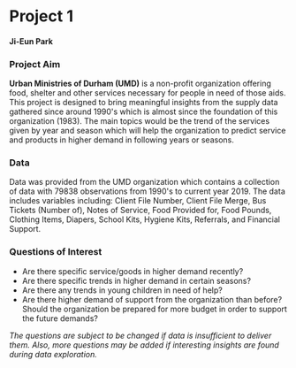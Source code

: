 # Project 1
#### Ji-Eun Park


### Project Aim

**Urban Ministries of Durham (UMD)** is a non-profit organization offering food, shelter and other services necessary for people in need of those aids. This project is designed to bring meaningful insights from the supply data gathered since around 1990's which is almost since the foundation of this organization (1983). The main topics would be the trend of the services given by year and season which will help the organization to predict service and products in higher demand in following years or seasons. 

### Data

Data was provided from the UMD organization which contains a collection of data with 79838 observations from 1990's to current year 2019. The data includes variables including: Client File Number, Client File Merge, Bus Tickets (Number of), Notes of Service, Food Provided for, Food Pounds, Clothing Items, Diapers, School Kits, Hygiene Kits, Referrals, and Financial Support.

### Questions of Interest

- Are there specific service/goods in higher demand recently?
- Are there specific trends in higher demand in certain seasons?
- Are there any trends in young children in need of help?
- Are there higher demand of support from the organization than before? Should the organization be prepared for more budget in order to support the future demands?

*The questions are subject to be changed if data is insufficient to deliver them. Also, more questions may be added if interesting insights are found during data exploration.*









